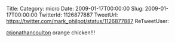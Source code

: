 Title: 
Category: micro
Date: 2009-01-17T00:00:00
Slug: 2009-01-17T00:00:00
TwitterId: 1126877887
TweetUrl: https://twitter.com/mark_philpot/status/1126877887
ReTweetUser: 

[@jonathancoulton](https://twitter.com/jonathancoulton) orange chicken!!!